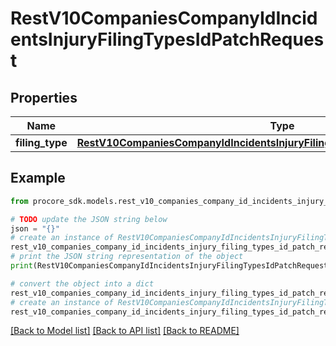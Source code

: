 # RestV10CompaniesCompanyIdIncidentsInjuryFilingTypesIdPatchRequest


## Properties

Name | Type | Description | Notes
------------ | ------------- | ------------- | -------------
**filing_type** | [**RestV10CompaniesCompanyIdIncidentsInjuryFilingTypesIdPatchRequestFilingType**](RestV10CompaniesCompanyIdIncidentsInjuryFilingTypesIdPatchRequestFilingType.md) |  | 

## Example

```python
from procore_sdk.models.rest_v10_companies_company_id_incidents_injury_filing_types_id_patch_request import RestV10CompaniesCompanyIdIncidentsInjuryFilingTypesIdPatchRequest

# TODO update the JSON string below
json = "{}"
# create an instance of RestV10CompaniesCompanyIdIncidentsInjuryFilingTypesIdPatchRequest from a JSON string
rest_v10_companies_company_id_incidents_injury_filing_types_id_patch_request_instance = RestV10CompaniesCompanyIdIncidentsInjuryFilingTypesIdPatchRequest.from_json(json)
# print the JSON string representation of the object
print(RestV10CompaniesCompanyIdIncidentsInjuryFilingTypesIdPatchRequest.to_json())

# convert the object into a dict
rest_v10_companies_company_id_incidents_injury_filing_types_id_patch_request_dict = rest_v10_companies_company_id_incidents_injury_filing_types_id_patch_request_instance.to_dict()
# create an instance of RestV10CompaniesCompanyIdIncidentsInjuryFilingTypesIdPatchRequest from a dict
rest_v10_companies_company_id_incidents_injury_filing_types_id_patch_request_from_dict = RestV10CompaniesCompanyIdIncidentsInjuryFilingTypesIdPatchRequest.from_dict(rest_v10_companies_company_id_incidents_injury_filing_types_id_patch_request_dict)
```
[[Back to Model list]](../README.md#documentation-for-models) [[Back to API list]](../README.md#documentation-for-api-endpoints) [[Back to README]](../README.md)


